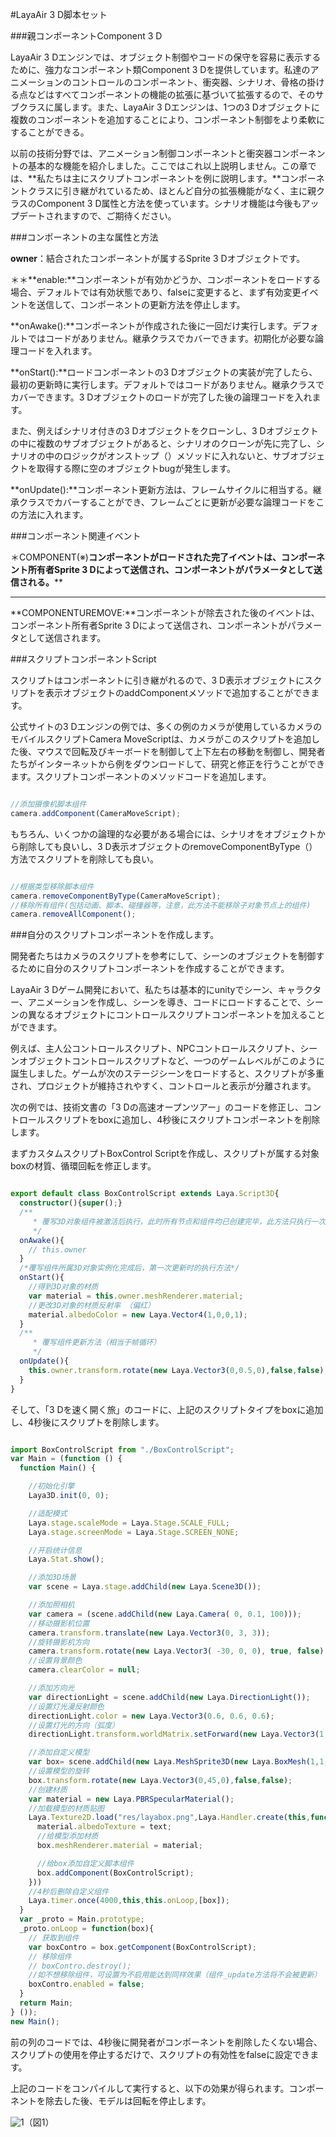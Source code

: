 #LayaAir 3 D脚本セット

###親コンポーネントComponent 3 D

LayaAir 3 Dエンジンでは、オブジェクト制御やコードの保守を容易に表示するために、強力なコンポーネント類Component 3 Dを提供しています。私達のアニメーションのコントロールのコンポーネント、衝突器、シナリオ、骨格の掛ける点などはすべてコンポーネントの機能の拡張に基づいて拡張するので、そのサブクラスに属します。また、LayaAir 3 Dエンジンは、1つの3 Dオブジェクトに複数のコンポーネントを追加することにより、コンポーネント制御をより柔軟にすることができる。

以前の技術分野では、アニメーション制御コンポーネントと衝突器コンポーネントの基本的な機能を紹介しました。ここではこれ以上説明しません。この章では、**私たちは主にスクリプトコンポーネントを例に説明します。**コンポーネントクラスに引き継がれているため、ほとんど自分の拡張機能がなく、主に親クラスのComponent 3 D属性と方法を使っています。シナリオ機能は今後もアップデートされますので、ご期待ください。



###コンポーネントの主な属性と方法

**owner**：結合されたコンポーネントが属するSprite 3 Dオブジェクトです。

＊＊**enable:**コンポーネントが有効かどうか、コンポーネントをロードする場合、デフォルトでは有効状態であり、falseに変更すると、まず有効変更イベントを送信して、コンポーネントの更新方法を停止します。

**onAwake():**コンポーネントが作成された後に一回だけ実行します。デフォルトではコードがありません。継承クラスでカバーできます。初期化が必要な論理コードを入れます。

**onStart():**ロードコンポーネントの3 Dオブジェクトの実装が完了したら、最初の更新時に実行します。デフォルトではコードがありません。継承クラスでカバーできます。3 Dオブジェクトのロードが完了した後の論理コードを入れます。

また、例えばシナリオ付きの3 Dオブジェクトをクローンし、3 Dオブジェクトの中に複数のサブオブジェクトがあると、シナリオのクローンが先に完了し、シナリオの中のロジックがオンストップ（）メソッドに入れないと、サブオブジェクトを取得する際に空のオブジェクトbugが発生します。

**onUpdate():**コンポーネント更新方法は、フレームサイクルに相当する。継承クラスでカバーすることができ、フレームごとに更新が必要な論理コードをこの方法に入れます。



###コンポーネント関連イベント

＊COMPONENT(※)**コンポーネントがロードされた完了イベントは、コンポーネント所有者Sprite 3 Dによって送信され、コンポーネントがパラメータとして送信される。****
****
**COMPONENTUREMOVE:**コンポーネントが除去された後のイベントは、コンポーネント所有者Sprite 3 Dによって送信され、コンポーネントがパラメータとして送信されます。



###スクリプトコンポーネントScript

スクリプトはコンポーネントに引き継がれるので、3 D表示オブジェクトにスクリプトを表示オブジェクトのaddComponentメソッドで追加することができます。

公式サイトの3 Dエンジンの例では、多くの例のカメラが使用しているカメラのモバイルスクリプトCamera MoveScriptは、カメラがこのスクリプトを追加した後、マウスで回転及びキーボードを制御して上下左右の移動を制御し、開発者たちがインターネットから例をダウンロードして、研究と修正を行うことができます。スクリプトコンポーネントのメソッドコードを追加します。


```typescript

//添加摄像机脚本组件
camera.addComponent(CameraMoveScript);
```


もちろん、いくつかの論理的な必要がある場合には、シナリオをオブジェクトから削除しても良いし、3 D表示オブジェクトのremoveComponentByType（）方法でスクリプトを削除しても良い。


```typescript

//根据类型移除脚本组件
camera.removeComponentByType(CameraMoveScript);
//移除所有组件(包括动画、脚本、碰撞器等，注意，此方法不能移除子对象节点上的组件)
camera.removeAllComponent();
```




###自分のスクリプトコンポーネントを作成します。

開発者たちはカメラのスクリプトを参考にして、シーンのオブジェクトを制御するために自分のスクリプトコンポーネントを作成することができます。

LayaAir 3 Dゲーム開発において、私たちは基本的にunityでシーン、キャラクター、アニメーションを作成し、シーンを導き、コードにロードすることで、シーンの異なるオブジェクトにコントロールスクリプトコンポーネントを加えることができます。

例えば、主人公コントロールスクリプト、NPCコントロールスクリプト、シーンオブジェクトコントロールスクリプトなど、一つのゲームレベルがこのように誕生しました。ゲームが次のステージシーンをロードすると、スクリプトが多重され、プロジェクトが維持されやすく、コントロールと表示が分離されます。

次の例では、技術文書の「3 Dの高速オープンツアー」のコードを修正し、コントロールスクリプトをboxに追加し、4秒後にスクリプトコンポーネントを削除します。

まずカスタムスクリプトBoxControl Scriptを作成し、スクリプトが属する対象boxの材質、循環回転を修正します。


```typescript

export default class BoxControlScript extends Laya.Script3D{
  constructor(){super();}
  /**
	 * 覆写3D对象组件被激活后执行，此时所有节点和组件均已创建完毕，此方法只执行一次
	 */
  onAwake(){
    // this.owner
  }
  /*覆写组件所属3D对象实例化完成后，第一次更新时的执行方法*/
  onStart(){
    //得到3D对象的材质
    var material = this.owner.meshRenderer.material;
    //更改3D对象的材质反射率 （偏红）
    material.albedoColor = new Laya.Vector4(1,0,0,1);
  }
  /**
	 * 覆写组件更新方法（相当于帧循环）
	 */
  onUpdate(){
    this.owner.transform.rotate(new Laya.Vector3(0,0.5,0),false,false);
  }
}
```


そして、「3 Dを速く開く旅」のコードに、上記のスクリプトタイプをboxに追加し、4秒後にスクリプトを削除します。


```typescript

import BoxControlScript from "./BoxControlScript";
var Main = (function () {
  function Main() {

    //初始化引擎
    Laya3D.init(0, 0);

    //适配模式
    Laya.stage.scaleMode = Laya.Stage.SCALE_FULL;
    Laya.stage.screenMode = Laya.Stage.SCREEN_NONE;

    //开启统计信息
    Laya.Stat.show();

    //添加3D场景
    var scene = Laya.stage.addChild(new Laya.Scene3D());

    //添加照相机
    var camera = (scene.addChild(new Laya.Camera( 0, 0.1, 100)));
    //移动摄影机位置
    camera.transform.translate(new Laya.Vector3(0, 3, 3));
    //旋转摄影机方向
    camera.transform.rotate(new Laya.Vector3( -30, 0, 0), true, false);
    //设置背景颜色
    camera.clearColor = null;

    //添加方向光
    var directionLight = scene.addChild(new Laya.DirectionLight());
    //设置灯光漫反射颜色
    directionLight.color = new Laya.Vector3(0.6, 0.6, 0.6);
    //设置灯光的方向（弧度）
    directionLight.transform.worldMatrix.setForward(new Laya.Vector3(1, -1, 0));

    //添加自定义模型
    var box= scene.addChild(new Laya.MeshSprite3D(new Laya.BoxMesh(1,1,1),"MOs"));
    //设置模型的旋转
    box.transform.rotate(new Laya.Vector3(0,45,0),false,false);
    //创建材质
    var material = new Laya.PBRSpecularMaterial();
    //加载模型的材质贴图
    Laya.Texture2D.load("res/layabox.png",Laya.Handler.create(this,function(text){
      material.albedoTexture = text;
      //给模型添加材质
      box.meshRenderer.material = material;

      //给box添加自定义脚本组件
      box.addComponent(BoxControlScript);
    }))
    //4秒后删除自定义组件
    Laya.timer.once(4000,this,this.onLoop,[box]);
  }
  var _proto = Main.prototype;
  _proto.onLoop = function(box){
    // 获取到组件
    var boxContro = box.getComponent(BoxControlScript);
    // 移除组件
    // boxContro.destroy();
    //如不想移除组件，可设置为不启用能达到同样效果（组件_update方法将不会被更新）
    boxContro.enabled = false;
  }
  return Main;
} ());
new Main();

```


前の列のコードでは、4秒後に開発者がコンポーネントを削除したくない場合、スクリプトの使用を停止するだけで、スクリプトの有効性をfalseに設定できます。

上記のコードをコンパイルして実行すると、以下の効果が得られます。コンポーネントを除去した後、モデルは回転を停止します。

![1](img/1.gif)（図1）<br/>

